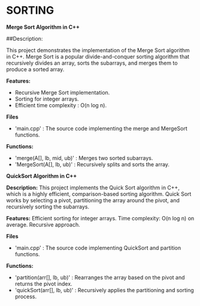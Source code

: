 # SORTING

**Merge Sort Algorithm in C++**

##Description:

This project demonstrates the implementation of the Merge Sort algorithm in C++. Merge Sort is a popular divide-and-conquer sorting algorithm that recursively divides an array, sorts the subarrays, and merges them to produce a sorted array.

**Features:**
- Recursive Merge Sort implementation.
- Sorting for integer arrays.
- Efficient time complexity : O(n log n).

**Files**
- 'main.cpp' : The source code implementing the merge and MergeSort functions.

**Functions:**
- 'merge(A[], lb, mid, ub)' : Merges two sorted subarrays.
- 'MergeSort(A[], lb, ub)' : Recursively splits and sorts the array.



**QuickSort Algorithm in C++**

**Description:**
This project implements the Quick Sort algorithm in C++, which is a highly efficient, comparison-based sorting algorithm. Quick Sort works by selecting a pivot, partitioning the array around the pivot, and recursively sorting the subarrays.

**Features:**
Efficient sorting for integer arrays.
Time complexity: O(n log n) on average.
Recursive approach.

**Files**
- 'main.cpp' : The source code implementing QuickSort and partition functions.

**Functions:**
- 'partition(arr[], lb, ub)' : Rearranges the array based on the pivot and returns the pivot index.
- 'quickSort(arr[], lb, ub)' : Recursively applies the partitioning and sorting process.
